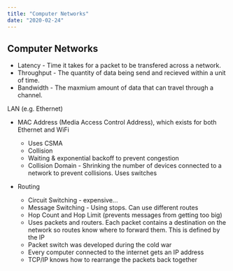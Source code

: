 ```yaml
---
title: "Computer Networks"
date: "2020-02-24"
---
```


## Computer Networks

- Latency - Time it takes for a packet to be transfered across a network.
- Throughput - The quantity of data being send and recieved within a unit of time.
- Bandwidth - The maxmium amount of data that can travel through a channel.

LAN (e.g. Ethernet)

- MAC Address (Media Access Control Address), which exists for both Ethernet and WiFi

  - Uses CSMA
  - Collision
  - Waiting & exponential backoff to prevent congestion
  - Collision Domain - Shrinking the number of devices connected to a network to prevent collisions. Uses switches

- Routing
  - Circuit Switching - expensive...
  - Message Switching - Using stops. Can use different routes
  - Hop Count and Hop Limit (prevents messages from getting too big)
  - Uses packets and routers. Each packet contains a destination on the network so routes know where to forward them. This is defined by the IP
  - Packet switch was developed during the cold war
  - Every computer connected to the internet gets an IP address
  - TCP/IP knows how to rearrange the packets back together
